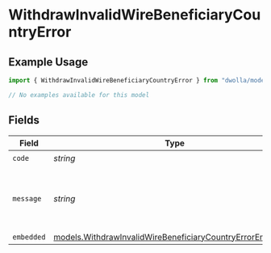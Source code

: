 # WithdrawInvalidWireBeneficiaryCountryError

## Example Usage

```typescript
import { WithdrawInvalidWireBeneficiaryCountryError } from "dwolla/models/errors";

// No examples available for this model
```

## Fields

| Field                                                                                                                           | Type                                                                                                                            | Required                                                                                                                        | Description                                                                                                                     | Example                                                                                                                         |
| ------------------------------------------------------------------------------------------------------------------------------- | ------------------------------------------------------------------------------------------------------------------------------- | ------------------------------------------------------------------------------------------------------------------------------- | ------------------------------------------------------------------------------------------------------------------------------- | ------------------------------------------------------------------------------------------------------------------------------- |
| `code`                                                                                                                          | *string*                                                                                                                        | :heavy_check_mark:                                                                                                              | N/A                                                                                                                             | ValidationError                                                                                                                 |
| `message`                                                                                                                       | *string*                                                                                                                        | :heavy_check_mark:                                                                                                              | N/A                                                                                                                             | Validation error(s) present. See embedded errors list for more details.                                                         |
| `embedded`                                                                                                                      | [models.WithdrawInvalidWireBeneficiaryCountryErrorEmbedded](../../models/withdrawinvalidwirebeneficiarycountryerrorembedded.md) | :heavy_minus_sign:                                                                                                              | N/A                                                                                                                             |                                                                                                                                 |